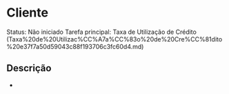 # Cliente

Status: Não iniciado Tarefa principal: Taxa de Utilização de Crédito (Taxa%20de%20Utilizac%CC%A7a%CC%83o%20de%20Cre%CC%81dito%20e37f7a50d59043c88f193706c3fc60d4.md)

## Descrição

*
